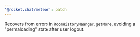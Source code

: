 ```yaml
---
'@rocket.chat/meteor': patch
---
```


Recovers from errors in `RoomHistoryMaanger.getMore`, avoiding a "permaloading" state after user logout.
